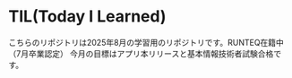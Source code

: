 # TIL(Today I Learned)

こちらのリポジトリは2025年8月の学習用のリポジトリです。RUNTEQ在籍中（7月卒業認定）
今月の目標はアプリ本リリースと基本情報技術者試験合格です。
